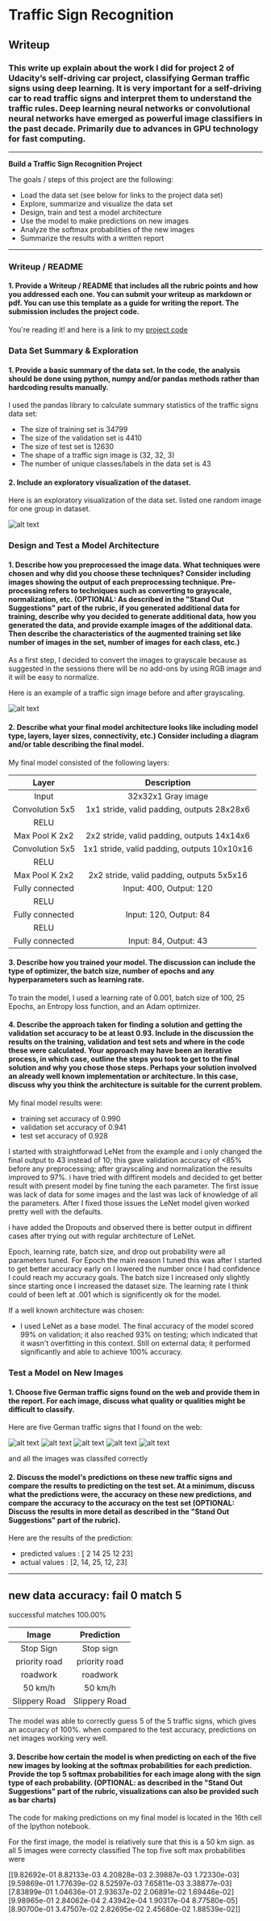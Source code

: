 # **Traffic Sign Recognition** 

## Writeup

### This write up explain about the work I did for project 2 of Udacity’s self-driving car project, classifying German traffic signs using deep learning. It is very important for a self-driving car to read traffic signs and interpret them to understand the traffic rules. Deep learning neural networks or convolutional neural networks have emerged as powerful image classifiers in the past decade. Primarily due to advances in GPU technology for fast computing.

---

**Build a Traffic Sign Recognition Project**

The goals / steps of this project are the following:
* Load the data set (see below for links to the project data set)
* Explore, summarize and visualize the data set
* Design, train and test a model architecture
* Use the model to make predictions on new images
* Analyze the softmax probabilities of the new images
* Summarize the results with a written report

[//]: # (Image References)

[image1]: ./net_images/2_50kms.jpg "2_50kms"
[image2]: ./net_images/12_priority_road.jpg  "12_priority_road"
[image3]: ./net_images/23_slippery-road.jpg "23_slippery-road"
[image4]: ./net_images/25_roadwork.jpg "25_roadwork"
[image5]: ./net_images/14_Stop_Sign.jpg "14_Stop_Sign"
[image6]: ./examples/grayscale.jpg "Grayscaling"
[image7]: ./examples/image11.png "dataset"

---
### Writeup / README

#### 1. Provide a Writeup / README that includes all the rubric points and how you addressed each one. You can submit your writeup as markdown or pdf. You can use this template as a guide for writing the report. The submission includes the project code.

You're reading it! and here is a link to my [project code](https://github.com/udacity/CarND-Traffic-Sign-Classifier-Project/blob/master/Traffic_Sign_Classifier.ipynb)

### Data Set Summary & Exploration

#### 1. Provide a basic summary of the data set. In the code, the analysis should be done using python, numpy and/or pandas methods rather than hardcoding results manually.

I used the pandas library to calculate summary statistics of the traffic
signs data set:

* The size of training set is 34799
* The size of the validation set is 4410
* The size of test set is 12630
* The shape of a traffic sign image is (32, 32, 3)
* The number of unique classes/labels in the data set is 43

#### 2. Include an exploratory visualization of the dataset.

Here is an exploratory visualization of the data set. listed one random image for one group in dataset.

![alt text][image7]

### Design and Test a Model Architecture

#### 1. Describe how you preprocessed the image data. What techniques were chosen and why did you choose these techniques? Consider including images showing the output of each preprocessing technique. Pre-processing refers to techniques such as converting to grayscale, normalization, etc. (OPTIONAL: As described in the "Stand Out Suggestions" part of the rubric, if you generated additional data for training, describe why you decided to generate additional data, how you generated the data, and provide example images of the additional data. Then describe the characteristics of the augmented training set like number of images in the set, number of images for each class, etc.)

As a first step, I decided to convert the images to grayscale because as suggested in the sessions there will be no add-ons 
by using RGB image and it will be easy to normalize.

Here is an example of a traffic sign image before and after grayscaling.

![alt text][image6]


#### 2. Describe what your final model architecture looks like including model type, layers, layer sizes, connectivity, etc.) Consider including a diagram and/or table describing the final model.

My final model consisted of the following layers:

| Layer         		|     Description	        					| 
|:---------------------:|:---------------------------------------------:| 
| Input         		| 32x32x1 Gray image   							| 
| Convolution 5x5     	| 1x1 stride, valid padding, outputs 28x28x6 	|
| RELU					|												|
| Max Pool K 2x2   		| 2x2 stride, valid padding, outputs 14x14x6	|
| Convolution 5x5	    | 1x1 stride, valid padding, outputs 10x10x16  	|
| RELU					|												|
| Max Pool K 2x2   		| 2x2 stride, valid padding, outputs 5x5x16	|
| Fully connected		| Input: 400, Output: 120        				|
| RELU					|												|
| Fully connected		| Input: 120, Output: 84        				|
| RELU					|												|
| Fully connected		| Input: 84, Output: 43        				|
 


#### 3. Describe how you trained your model. The discussion can include the type of optimizer, the batch size, number of epochs and any hyperparameters such as learning rate.

To train the model, I used a learning rate of 0.001, batch size of 100, 25 Epochs, an Entropy loss function, and an Adam optimizer.

#### 4. Describe the approach taken for finding a solution and getting the validation set accuracy to be at least 0.93. Include in the discussion the results on the training, validation and test sets and where in the code these were calculated. Your approach may have been an iterative process, in which case, outline the steps you took to get to the final solution and why you chose those steps. Perhaps your solution involved an already well known implementation or architecture. In this case, discuss why you think the architecture is suitable for the current problem.

My final model results were:
* training set accuracy of 0.990
* validation set accuracy of 0.941  
* test set accuracy of 0.928

I started with straightforwad LeNet from the example and i only changed the final output to 43 instead of 10; 
this gave validation accuracy of <85% before any preprocessing; 
after grayscaling and normalization the results improved to 97%. 
i have tried with diffirent models and decided to get better result with present model by fine tuning the each parameter.
The first issue was lack of data for some images and the last was lack of knowledge of all the parameters. After I fixed those issues the LeNet model given worked pretty well with the defaults. 

i have added the Dropouts and observed there is better output in diffirent cases after trying out with regular architecture of LeNet.

Epoch, learning rate, batch size, and drop out probability were all parameters tuned. 
For Epoch the main reason I tuned this was after I started to get better accuracy early on I lowered the number once I had confidence I could reach my accuracy goals. 
The batch size I increased only slightly since starting once I increased the dataset size.
The learning rate I think could of been left at .001 which is significently ok for the model.

If a well known architecture was chosen:

* I used LeNet as a base model.
The final accuracy of the model scored 99% on validation; it also reached 93% on testing; which indicated that it wasn't overfitting in this context. Still on external data; it performed significantly and able to achieve 100% accuracy.


### Test a Model on New Images

#### 1. Choose five German traffic signs found on the web and provide them in the report. For each image, discuss what quality or qualities might be difficult to classify.

Here are five German traffic signs that I found on the web:

![alt text][image1]
![alt text][image2]
![alt text][image3]
![alt text][image4]
![alt text][image5]

and all the images was classifed correctly 

#### 2. Discuss the model's predictions on these new traffic signs and compare the results to predicting on the test set. At a minimum, discuss what the predictions were, the accuracy on these new predictions, and compare the accuracy to the accuracy on the test set (OPTIONAL: Discuss the results in more detail as described in the "Stand Out Suggestions" part of the rubric).

Here are the results of the prediction:
* predicted values :  [ 2 14 25 12 23]
* actual values :  [2, 14, 25, 12, 23]

-----------
new data accuracy:
fail 0
match 5
-----------
successful matches 100.00%


| Image			        |     Prediction	        					| 
|:---------------------:|:---------------------------------------------:| 
| Stop Sign      		| Stop sign   									| 
| priority road     			| priority road 										|
| roadwork					| roadwork											|
| 50 km/h	      		| 50 km/h						 				|
| Slippery Road			| Slippery Road      							|


The model was able to correctly guess 5 of the 5 traffic signs, which gives an accuracy of 100%. when compared to the test accuracy, predictions on net images working very well.

#### 3. Describe how certain the model is when predicting on each of the five new images by looking at the softmax probabilities for each prediction. Provide the top 5 softmax probabilities for each image along with the sign type of each probability. (OPTIONAL: as described in the "Stand Out Suggestions" part of the rubric, visualizations can also be provided such as bar charts)

The code for making predictions on my final model is located in the 16th cell of the Ipython notebook.

For the first image, the model is relatively sure that this is a 50 km sign.
as all 5 images were correcty classified 
The top five soft max probabilities were

[[9.82692e-01 8.82133e-03 4.20828e-03 2.39887e-03 1.72330e-03]
 [9.59869e-01 1.77639e-02 8.52597e-03 7.65811e-03 3.38877e-03]
 [7.83899e-01 1.04636e-01 2.93637e-02 2.06891e-02 1.69446e-02]
 [9.98965e-01 2.84062e-04 2.43942e-04 1.90317e-04 8.77580e-05]
 [8.90700e-01 3.47507e-02 2.82695e-02 2.45680e-02 1.88539e-02]] 
